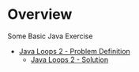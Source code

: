 
# Overview 

Some Basic Java Exercise 
- [Java Loops 2 - Problem Definition](https://www.hackerrank.com/challenges/java-loops/problem)
  - [Java Loops 2 - Solution](java_loops_2.java)

